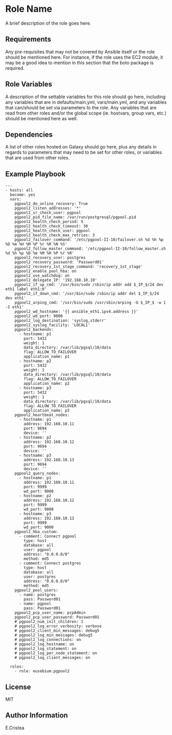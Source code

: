 Role Name
=========

A brief description of the role goes here.

Requirements
------------

Any pre-requisites that may not be covered by Ansible itself or the role should be mentioned here. For instance, if the role uses the EC2 module, it may be a good idea to mention in this section that the boto package is required.

Role Variables
--------------

A description of the settable variables for this role should go here, including any variables that are in defaults/main.yml, vars/main.yml, and any variables that can/should be set via parameters to the role. Any variables that are read from other roles and/or the global scope (ie. hostvars, group vars, etc.) should be mentioned here as well.

Dependencies
------------

A list of other roles hosted on Galaxy should go here, plus any details in regards to parameters that may need to be set for other roles, or variables that are used from other roles.

Example Playbook
----------------



```
---
- hosts: all
  become: yes
  vars:
    pgpool2_do_online_recovery: True
    pgpool2_listen_addresses: '*'
    pgpool2_sr_check_user: pgpool
    pgpool2_pid_file_name: /var/run/postgresql/pgpool.pid
    pgpool2_health_check_period: 5
    pgpool2_health_check_timeout: 30
    pgpool2_health_check_user: pgpool
    pgpool2_health_check_max_retries: 3
    pgpool2_failover_command: '/etc/pgpool-II-10/failover.sh %d %h %p %D %m %H %M %P %r %R %N %S'
    pgpool2_follow_master_command: '/etc/pgpool-II-10/follow_master.sh %d %h %p %D %m %M %H %P %r %R'
    pgpool2_recovery_user: postgres
    pgpool2_recovery_password: 'Password01'
    pgpool2_recovery_1st_stage_command: 'recovery_1st_stage'
    pgpool2_enable_pool_hba: on
    pgpool2_use_watchdog: on
    pgpool2_delegate_IP: '192.168.10.10'
    pgpool2_if_up_cmd: '/usr/bin/sudo /sbin/ip addr add $_IP_$/24 dev eth1 label eth1:0'
    pgpool2_if_down_cmd: '/usr/bin/sudo /sbin/ip addr del $_IP_$/24 dev eth1'
    pgpool2_arping_cmd: '/usr/bin/sudo /usr/sbin/arping -U $_IP_$ -w 1 -I eth1'
    pgpool2_wd_hostname: '{{ ansible_eth1.ipv4.address }}'
    pgpool2_wd_port: 9000
    pgpool2_log_destination: 'syslog,stderr'
    pgpool2_syslog_facility: 'LOCAL1'
    pgpool2_backends:
      - hostname: p1
        port: 5432
        weight: 1
        data_directory: /var/lib/pgsql/10/data
        flag: ALLOW_TO_FAILOVER
        application_name: p1
      - hostname: p2
        port: 5432
        weight: 1
        data_directory: /var/lib/pgsql/10/data
        flag: ALLOW_TO_FAILOVER
        application_name: p2
      - hostname: p3
        port: 5432
        weight: 1
        data_directory: /var/lib/pgsql/10/data
        flag: ALLOW_TO_FAILOVER
        application_name: p3
    pgpool2_heartbeat_nodes:
      - hostname: p1
        address: 192.168.10.11
        port: 9694
        device: ''
      - hostname: p2
        address: 192.168.10.12
        port: 9694
        device: ''
      - hostname: p3
        address: 192.168.10.13
        port: 9694
        device: ''
    pgpool2_query_nodes:
      - hostname: p1
        address: 192.168.10.11
        port: 9999
        wd_port: 9000
      - hostname: p2
        address: 192.168.10.12
        port: 9999
        wd_port: 9000
      - hostname: p3
        address: 192.168.10.13
        port: 9999
        wd_port: 9000
    pgpool2_hba_custom:
      - comment: Connect pgpool
        type: host
        database: all
        user: pgpool
        address: "0.0.0.0/0"
        method: md5
      - comment: Connect postgres
        type: host
        database: all
        user: postgres
        address: "0.0.0.0/0"
        method: md5
    pgpool2_pool_users:
      - name: postgres
        pass: Password01
      - name: pgpool
        pass: Password01
    pgpool2_pcp_user_name: pcpAdmin
    pgpool2_pcp_user_password: Password01
    # pgpool2_num_init_children: 1
    # pgpool2_log_error_verbosity: verbose
    # pgpool2_client_min_messages: debug5
    # pgpool2_log_min_messages: debug5
    # pgpool2_log_connections: on
    # pgpool2_log_hostname: on
    # pgpool2_log_statement: on
    # pgpool2_log_per_node_statement: on
    # pgpool2_log_client_messages: on

  roles:
    - role: eusebium.pgpool2

```

License
-------

MIT

Author Information
------------------

E.Cristea
